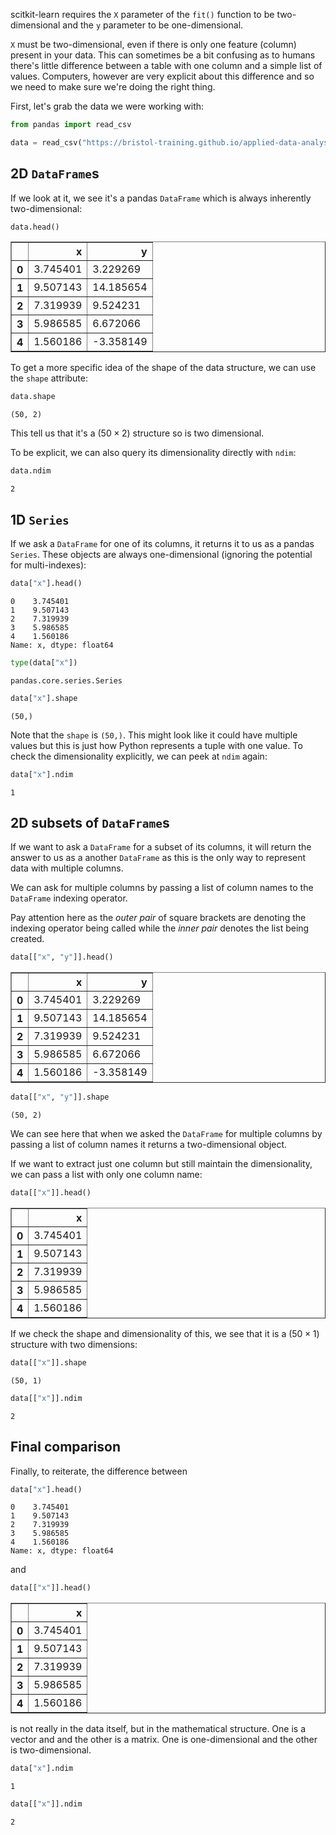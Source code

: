 scitkit-learn requires the `X` parameter of the `fit()` function to be two-dimensional and the `y` parameter to be one-dimensional.

`X` must be two-dimensional, even if there is only one feature (column) present in your data. This can sometimes be a bit confusing as to humans there's little difference between a table with one column and a simple list of values. Computers, however are very explicit about this difference and so we need to make sure we're doing the right thing.

First, let's grab the data we were working with:


```python
from pandas import read_csv

data = read_csv("https://bristol-training.github.io/applied-data-analysis-in-python/linear.csv")
```

## 2D `DataFrame`s

If we look at it, we see it's a pandas `DataFrame` which is always inherently two-dimensional:


```python
data.head()
```




<div>
<style scoped>
    .dataframe tbody tr th:only-of-type {
        vertical-align: middle;
    }

    .dataframe tbody tr th {
        vertical-align: top;
    }

    .dataframe thead th {
        text-align: right;
    }
</style>
<table border="1" class="dataframe">
  <thead>
    <tr style="text-align: right;">
      <th></th>
      <th>x</th>
      <th>y</th>
    </tr>
  </thead>
  <tbody>
    <tr>
      <th>0</th>
      <td>3.745401</td>
      <td>3.229269</td>
    </tr>
    <tr>
      <th>1</th>
      <td>9.507143</td>
      <td>14.185654</td>
    </tr>
    <tr>
      <th>2</th>
      <td>7.319939</td>
      <td>9.524231</td>
    </tr>
    <tr>
      <th>3</th>
      <td>5.986585</td>
      <td>6.672066</td>
    </tr>
    <tr>
      <th>4</th>
      <td>1.560186</td>
      <td>-3.358149</td>
    </tr>
  </tbody>
</table>
</div>



To get a more specific idea of the shape of the data structure, we can use the `shape` attribute:


```python
data.shape
```




    (50, 2)



This tell us that it's a $(50 \times 2)$ structure so is two dimensional.

To be explicit, we can also query its dimensionality directly with `ndim`:


```python
data.ndim
```




    2



## 1D `Series`

If we ask a `DataFrame` for one of its columns, it returns it to us as a pandas `Series`. These objects are always one-dimensional (ignoring the potential for multi-indexes):


```python
data["x"].head()
```




    0    3.745401
    1    9.507143
    2    7.319939
    3    5.986585
    4    1.560186
    Name: x, dtype: float64




```python
type(data["x"])
```




    pandas.core.series.Series




```python
data["x"].shape
```




    (50,)



Note that the `shape` is `(50,)`. This might look like it could have multiple values but this is just how Python represents a tuple with one value. To check the dimensionality explicitly, we can peek at `ndim` again:


```python
data["x"].ndim
```




    1



## 2D subsets of `DataFrame`s

If we want to ask a `DataFrame` for a subset of its columns, it will return the answer to us as a another `DataFrame` as this is the only way to represent data with multiple columns.

We can ask for multiple columns by passing a list of column names to the `DataFrame` indexing operator.

Pay attention here as the *outer pair* of square brackets are denoting the indexing operator being called while the *inner pair* denotes the list being created.


```python
data[["x", "y"]].head()
```




<div>
<style scoped>
    .dataframe tbody tr th:only-of-type {
        vertical-align: middle;
    }

    .dataframe tbody tr th {
        vertical-align: top;
    }

    .dataframe thead th {
        text-align: right;
    }
</style>
<table border="1" class="dataframe">
  <thead>
    <tr style="text-align: right;">
      <th></th>
      <th>x</th>
      <th>y</th>
    </tr>
  </thead>
  <tbody>
    <tr>
      <th>0</th>
      <td>3.745401</td>
      <td>3.229269</td>
    </tr>
    <tr>
      <th>1</th>
      <td>9.507143</td>
      <td>14.185654</td>
    </tr>
    <tr>
      <th>2</th>
      <td>7.319939</td>
      <td>9.524231</td>
    </tr>
    <tr>
      <th>3</th>
      <td>5.986585</td>
      <td>6.672066</td>
    </tr>
    <tr>
      <th>4</th>
      <td>1.560186</td>
      <td>-3.358149</td>
    </tr>
  </tbody>
</table>
</div>




```python
data[["x", "y"]].shape
```




    (50, 2)



We can see here that when we asked the `DataFrame` for multiple columns by passing a list of column names it returns a two-dimensional object.

If we want to extract just one column but still maintain the dimensionality, we can pass a list with only one column name:


```python
data[["x"]].head()
```




<div>
<style scoped>
    .dataframe tbody tr th:only-of-type {
        vertical-align: middle;
    }

    .dataframe tbody tr th {
        vertical-align: top;
    }

    .dataframe thead th {
        text-align: right;
    }
</style>
<table border="1" class="dataframe">
  <thead>
    <tr style="text-align: right;">
      <th></th>
      <th>x</th>
    </tr>
  </thead>
  <tbody>
    <tr>
      <th>0</th>
      <td>3.745401</td>
    </tr>
    <tr>
      <th>1</th>
      <td>9.507143</td>
    </tr>
    <tr>
      <th>2</th>
      <td>7.319939</td>
    </tr>
    <tr>
      <th>3</th>
      <td>5.986585</td>
    </tr>
    <tr>
      <th>4</th>
      <td>1.560186</td>
    </tr>
  </tbody>
</table>
</div>



If we check the shape and dimensionality of this, we see that it is a $(50 \times 1)$ structure with two dimensions:


```python
data[["x"]].shape
```




    (50, 1)




```python
data[["x"]].ndim
```




    2



## Final comparison

Finally, to reiterate, the difference between


```python
data["x"].head()
```




    0    3.745401
    1    9.507143
    2    7.319939
    3    5.986585
    4    1.560186
    Name: x, dtype: float64



and


```python
data[["x"]].head()
```




<div>
<style scoped>
    .dataframe tbody tr th:only-of-type {
        vertical-align: middle;
    }

    .dataframe tbody tr th {
        vertical-align: top;
    }

    .dataframe thead th {
        text-align: right;
    }
</style>
<table border="1" class="dataframe">
  <thead>
    <tr style="text-align: right;">
      <th></th>
      <th>x</th>
    </tr>
  </thead>
  <tbody>
    <tr>
      <th>0</th>
      <td>3.745401</td>
    </tr>
    <tr>
      <th>1</th>
      <td>9.507143</td>
    </tr>
    <tr>
      <th>2</th>
      <td>7.319939</td>
    </tr>
    <tr>
      <th>3</th>
      <td>5.986585</td>
    </tr>
    <tr>
      <th>4</th>
      <td>1.560186</td>
    </tr>
  </tbody>
</table>
</div>



is not really in the data itself, but in the mathematical structure. One is a vector and and the other is a matrix. One is one-dimensional and the other is two-dimensional. 


```python
data["x"].ndim
```




    1




```python
data[["x"]].ndim
```




    2



